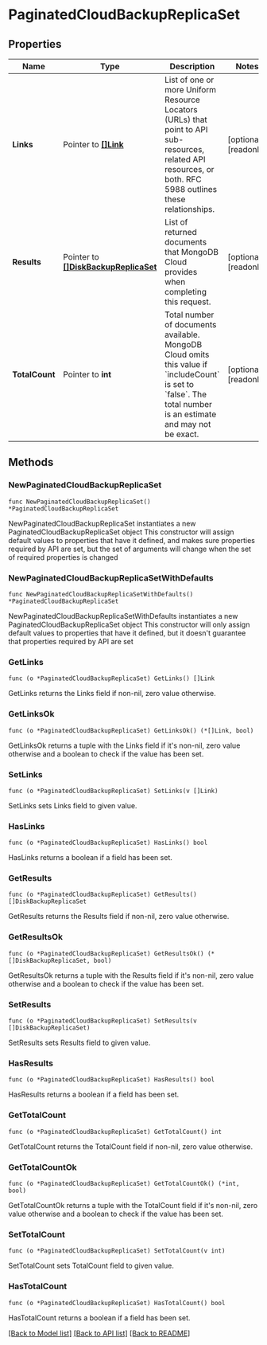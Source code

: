 # PaginatedCloudBackupReplicaSet

## Properties

Name | Type | Description | Notes
------------ | ------------- | ------------- | -------------
**Links** | Pointer to [**[]Link**](Link.md) | List of one or more Uniform Resource Locators (URLs) that point to API sub-resources, related API resources, or both. RFC 5988 outlines these relationships. | [optional] [readonly] 
**Results** | Pointer to [**[]DiskBackupReplicaSet**](DiskBackupReplicaSet.md) | List of returned documents that MongoDB Cloud provides when completing this request. | [optional] [readonly] 
**TotalCount** | Pointer to **int** | Total number of documents available. MongoDB Cloud omits this value if &#x60;includeCount&#x60; is set to &#x60;false&#x60;. The total number is an estimate and may not be exact. | [optional] [readonly] 

## Methods

### NewPaginatedCloudBackupReplicaSet

`func NewPaginatedCloudBackupReplicaSet() *PaginatedCloudBackupReplicaSet`

NewPaginatedCloudBackupReplicaSet instantiates a new PaginatedCloudBackupReplicaSet object
This constructor will assign default values to properties that have it defined,
and makes sure properties required by API are set, but the set of arguments
will change when the set of required properties is changed

### NewPaginatedCloudBackupReplicaSetWithDefaults

`func NewPaginatedCloudBackupReplicaSetWithDefaults() *PaginatedCloudBackupReplicaSet`

NewPaginatedCloudBackupReplicaSetWithDefaults instantiates a new PaginatedCloudBackupReplicaSet object
This constructor will only assign default values to properties that have it defined,
but it doesn't guarantee that properties required by API are set

### GetLinks

`func (o *PaginatedCloudBackupReplicaSet) GetLinks() []Link`

GetLinks returns the Links field if non-nil, zero value otherwise.

### GetLinksOk

`func (o *PaginatedCloudBackupReplicaSet) GetLinksOk() (*[]Link, bool)`

GetLinksOk returns a tuple with the Links field if it's non-nil, zero value otherwise
and a boolean to check if the value has been set.

### SetLinks

`func (o *PaginatedCloudBackupReplicaSet) SetLinks(v []Link)`

SetLinks sets Links field to given value.

### HasLinks

`func (o *PaginatedCloudBackupReplicaSet) HasLinks() bool`

HasLinks returns a boolean if a field has been set.
### GetResults

`func (o *PaginatedCloudBackupReplicaSet) GetResults() []DiskBackupReplicaSet`

GetResults returns the Results field if non-nil, zero value otherwise.

### GetResultsOk

`func (o *PaginatedCloudBackupReplicaSet) GetResultsOk() (*[]DiskBackupReplicaSet, bool)`

GetResultsOk returns a tuple with the Results field if it's non-nil, zero value otherwise
and a boolean to check if the value has been set.

### SetResults

`func (o *PaginatedCloudBackupReplicaSet) SetResults(v []DiskBackupReplicaSet)`

SetResults sets Results field to given value.

### HasResults

`func (o *PaginatedCloudBackupReplicaSet) HasResults() bool`

HasResults returns a boolean if a field has been set.
### GetTotalCount

`func (o *PaginatedCloudBackupReplicaSet) GetTotalCount() int`

GetTotalCount returns the TotalCount field if non-nil, zero value otherwise.

### GetTotalCountOk

`func (o *PaginatedCloudBackupReplicaSet) GetTotalCountOk() (*int, bool)`

GetTotalCountOk returns a tuple with the TotalCount field if it's non-nil, zero value otherwise
and a boolean to check if the value has been set.

### SetTotalCount

`func (o *PaginatedCloudBackupReplicaSet) SetTotalCount(v int)`

SetTotalCount sets TotalCount field to given value.

### HasTotalCount

`func (o *PaginatedCloudBackupReplicaSet) HasTotalCount() bool`

HasTotalCount returns a boolean if a field has been set.

[[Back to Model list]](../README.md#documentation-for-models) [[Back to API list]](../README.md#documentation-for-api-endpoints) [[Back to README]](../README.md)


